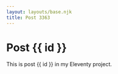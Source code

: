 ```yaml
---
layout: layouts/base.njk
title: Post 3363
---
```


# Post {{ id }}

This is post {{ id }} in my Eleventy project.
